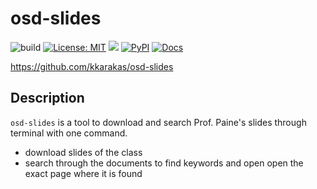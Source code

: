 # osd-slides

![build](https://img.shields.io/github/actions/workflow/status/kkarakas/osd-slides/build.yaml)
[![License: MIT](https://img.shields.io/badge/License-MIT-yellow.svg)](https://opensource.org/licenses/MIT)
[![](https://img.shields.io/badge/project-link-green)](https://github.com/kkarakas/osd-slides)
[![PyPI](https://img.shields.io/pypi/v/osd-slides)](https://pypi.org/project/osd-slides/)
[![Docs](https://img.shields.io/readthedocs/osd-slides)](https://osd-slides.readthedocs.io/en/latest/)

<https://github.com/kkarakas/osd-slides>

## Description

`osd-slides` is a tool to download and search Prof. Paine's slides through terminal with one command.

- download slides of the class
- search through the documents to find keywords and open open the exact page where it is found
